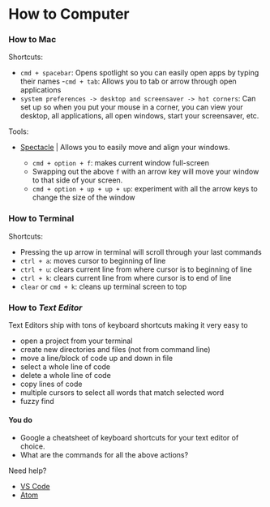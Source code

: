 # How to Computer

### How to Mac

Shortcuts:
- `cmd + spacebar`:
  Opens spotlight so you can easily open apps by typing their names
-`cmd + tab`: Allows you to tab or arrow through open applications
- `system preferences -> desktop and screensaver -> hot corners`: Can set up so when
you put your mouse in a corner, you can view your desktop, all applications, all open windows, start your screensaver, etc.

Tools:
- [Spectacle](https://www.spectacleapp.com) | Allows you to easily move and align your windows.

    * `cmd + option + f`: makes current window full-screen
    * Swapping out the above `f` with an arrow key will move your window to that side of your screen.
    * `cmd + option + up + up + up`: experiment with all the arrow keys to change the size of the window



### How to Terminal

Shortcuts:
- Pressing the up arrow in terminal will scroll through your last commands
- `ctrl + a`: moves cursor to beginning of line
- `ctrl + u`: clears current line from where cursor is to beginning of line
- `ctrl + k`: clears current line from where cursor is to end of line
- `clear` or `cmd + k`: cleans up terminal screen to top


### How to *Text Editor*

Text Editors ship with tons of keyboard shortcuts making it very easy to
- open a project from your terminal
- create new directories and files (not from command line)
- move a line/block of code up and down in file
- select a whole line of code
- delete a whole line of code
- copy lines of code
- multiple cursors to select all words that match selected word
- fuzzy find

#### You do
- Google a cheatsheet of keyboard shortcuts for your text editor of choice.
- What are the commands for all the above actions?


Need help?
   - [VS Code](https://code.visualstudio.com/shortcuts/keyboard-shortcuts-macos.pdf)
   - [Atom](https://www.bugsnag.com/blog/atom-editor-cheat-sheet)
